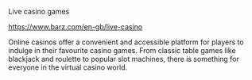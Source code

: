 Live casino games

https://www.barz.com/en-gb/live-casino

Online casinos offer a convenient and accessible platform for players to indulge in their favourite casino games. From classic table games like blackjack and roulette to popular slot machines, there is something for everyone in the virtual casino world.
